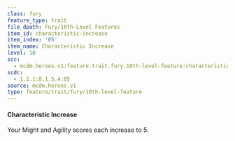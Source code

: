 ```yaml
---
class: fury
feature_type: trait
file_dpath: Fury/10th-Level Features
item_id: characteristic-increase
item_index: '05'
item_name: Characteristic Increase
level: 10
scc:
  - mcdm.heroes.v1:feature.trait.fury.10th-level-feature:characteristic-increase
scdc:
  - 1.1.1:8.1.5.4:05
source: mcdm.heroes.v1
type: feature/trait/fury/10th-level-feature
---
```


#### Characteristic Increase

Your Might and Agility scores each increase to 5.
